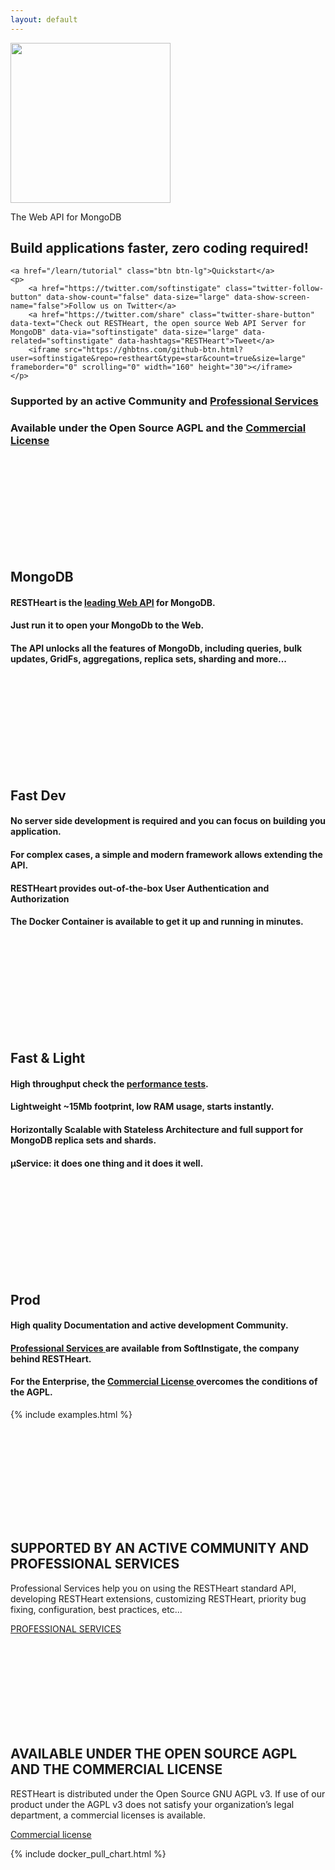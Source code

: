 ```yaml
---
layout: default 
---
```

<div class="container text-center header">
    <img src="{{ " images/rh_logo_vert.png " | prepend: site.baseurl }}" class="img-responsive" width="256">
    <p class="header__desc">The Web API for MongoDB</p>
    <h2 class="header__title">Build applications faster, zero coding required!</h2>

    <a href="/learn/tutorial" class="btn btn-lg">Quickstart</a>
    <p>
        <a href="https://twitter.com/softinstigate" class="twitter-follow-button" data-show-count="false" data-size="large" data-show-screen-name="false">Follow us on Twitter</a>
        <a href="https://twitter.com/share" class="twitter-share-button" data-text="Check out RESTHeart, the open source Web API Server for MongoDB" data-via="softinstigate" data-size="large" data-related="softinstigate" data-hashtags="RESTHeart">Tweet</a>
        <iframe src="https://ghbtns.com/github-btn.html?user=softinstigate&repo=restheart&type=star&count=true&size=large" frameborder="0" scrolling="0" width="160" height="30"></iframe>
    </p>
</div>

<section class="slice bg-light" id="what">
    <div class="container-fluid slice__features">
        <div class="row">
            <div class="col-sm-6 text-center mb-3">
                <h3 class="pt-3">
                    Supported by
                    an active Community and <a href="/services">
                    Professional Services</a>
                </h3>
            </div>
            <div class="col-sm-6 text-center  mb-3">
                <h3 class="pt-3">
                    Available under the Open Source AGPL and the
                    <a href="/license">Commercial License</a>
                </h3>
            </div>
            <article class="col-lg-3">
                <section class="newsText">
                    <div class="newsText__icon">
                        <svg><use xlink:href=" ../../../images/sprite.svg#mongodb" /></svg>
                    </div>
                    <h2>MongoDB</h2>
                    <h4>RESTHeart is the
                        <strong>
                            <a href="https://docs.mongodb.com/ecosystem/tools/http-interfaces/#restheart-java" target="_blank">leading Web API</a>
                        </strong> for
                        <strong>MongoDB</strong>.
                    </h4>
                    <h4>
                        <strong>Just run it</strong> to open your MongoDb to the Web.
                    </h4>
                    <h4>
                        The API unlocks all the features of MongoDb, including 
                        <strong>queries</strong>,
                        <strong>bulk updates</strong>,
                        <strong>GridFs</strong>,
                        <strong>aggregations</strong>,
                        <strong>replica sets</strong>,
                        <strong>sharding</strong> and more...
                    </h4>
                </section>
            </article>
            <article class="col-lg-3">
                <section class="newsText">
                    <div class="newsText__icon">
                        <svg><use xlink:href="../../../images/sprite.svg#plane" /></svg>
                    </div>
                    <h2>Fast Dev</h2>
                    <h4>
                        <strong>No server side development</strong> is required and you can <strong>focus on building you application</strong>.
                    </h4>
                    <h4>
                        For complex cases, a simple and modern framework allows <strong>extending the API</strong>.
                    </h4>
                    <h4>
                        RESTHeart provides out-of-the-box <strong>User Authentication</strong> and <strong>Authorization</strong>
                    </h4>
                    <h4>
                        The <strong>Docker Container</strong> is available to get it up and running in minutes.
                    </h4>
                </section>
            </article>
            <article class="col-lg-3">
                <section class="newsText">
                    <div class="newsText__icon">
                        <svg><use xlink:href="../../../images/sprite.svg#feather" /></svg>
                    </div>
                    <h2>Fast &amp; Light</h2>
                    <h4>
                        <strong>High throughput</strong> check the
                        <a href="https://restheart.org/learn/performances">performance tests</a>.
                    </h4>
                    <h4>
                        <strong>Lightweight</strong> ~15Mb footprint, low RAM usage, starts instantly.
                    </h4>
                    <h4>
                        <strong>Horizontally Scalable</strong> with
                        <strong>Stateless Architecture</strong> and full support for MongoDB
                        <strong>replica sets and shards</strong>.
                    </h4>
                    <h4>
                        <strong>&#181;Service</strong>: it does one thing and it does it well.
                    </h4>
                </section>
            </article>
            <article class="col-lg-3">
                <section class="newsText">
                    <div class="newsText__icon">
                        <svg><use xlink:href="../../../images/sprite.svg#torch" /></svg>
                    </div>
                    <h2>Prod</h2>
                    <h4>
                        High quality
                        <strong>Documentation</strong> and active development
                        <strong>Community</strong>.
                    </h4>
                    <h4>
                        <a href="/services">
                            <strong>Professional Services</strong>
                        </a>
                        are available from SoftInstigate, the company behind RESTHeart.
                    </h4>
                    <h4>
                        For the Enterprise, the
                        <a href="/license">
                            <strong>Commercial License</strong>
                        </a> 
                        overcomes the conditions of the AGPL.
                    </h4>
                </section>
            </article>
        </div>
    </div>
</section>

{% include examples.html %}

<section class="call-to-action">
    <div class="container">
        <div class="row">
            <div class="col-md-6 mb-5 call-to-action__item call-to-action__first">
                <svg class="call-to-action__icon"><use xlink:href="../../../images/sprite.svg#lamp" /></svg>
                <h2 class="call-to-action__title">SUPPORTED BY AN ACTIVE COMMUNITY AND PROFESSIONAL SERVICES</h2>
                <p class="call-to-action__desc">Professional Services help you on using the RESTHeart standard API, developing RESTHeart extensions, customizing RESTHeart, priority bug fixing, configuration, best practices, etc...</p>
                <a class="btn btn-o" href="/services">PROFESSIONAL SERVICES</a>
            </div>
            <div class="col-md-6 mb-5 call-to-action__item call-to-action__second">
                <svg class="call-to-action__icon"><use xlink:href="../../../images/sprite.svg#thumb" /></svg>
                <h2 class="call-to-action__title">AVAILABLE UNDER THE OPEN SOURCE AGPL AND THE COMMERCIAL LICENSE</h2>
                <p class="call-to-action__desc">RESTHeart is distributed under the Open Source GNU AGPL v3. If use of our product under the AGPL v3 does not satisfy your organization’s legal department, a commercial licenses is available.</p>
                <a class="btn btn-o-white" href="/license">Commercial license</a>
            </div>
        </div>
    </div>
</section>

<section class="chart" id="chart">

{% include docker_pull_chart.html %}

</section>
